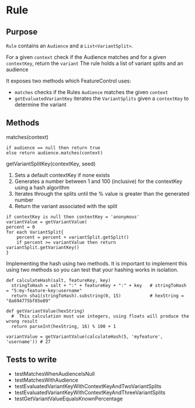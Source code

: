 # Rule
## Purpose
`Rule` contains an `Audience` and a `List<VariantSplit>`.

For a given `context` check if the Audience matches and for a given `contextKey`, return the `variant` 
The rule holds a list of variant splits and an audience

It exposes two methods which FeatureControl uses:
* `matches` checks if the Rules `Audience` matches the given `context`
* `getEvaluatedVariantKey` iterates the `VariantSplits` given a `contextKey` to determine the variant



## Methods
matches(context)
```
if audience == null then return true
else return audience.matches(context)
```

getVariantSplitKey(contextKey, seed)
1. Sets a default contextKey if none exists
2. Generates a number between 1 and 100 (inclusive) for the contextKey using a hash algorithm
3. Iterates through the splits until the % value is greater than the generated number
4. Return the variant associated with the split
```
if contextKey is null then contextKey = 'anonymous'
variantValue = getVariantValue(
percent = 0
for each VariantSplit{
    percent = percent + variantSplit.getSplit()
    if percent >= variantValue then return variantSplit.getVariantKey()
}
```
Implementing the hash using two methods. 
It is important to implement this using two methods so you can test that your hashing works in isolation.
```
def calculateHash(salt, featureKey, key)
  stringToHash = salt + ":" + featureKey + ":" + key   # stringToHash = "5:my-feature-key:username"
  return sha1(stringToHash).substring(0, 15)           # hexString = "8a694775bf85e89"

def getVariantValue(hexString)
  #  This calculation must use integers, using floats will produce the wrong result
  return parseInt(hexString, 16) % 100 + 1     
  
variantValue = getVariantValue(calculateHash(5, 'myfeature', 'username')) # 27
```

## Tests to write
* testMatchesWhenAudienceIsNull
* testMatchesWithAudience
* testEvaluatedVariantKeyWithContextKeyAndTwoVariantSplits
* testEvaluatedVariantKeyWithContextKeyAndThreeVariantSplits
* testGetVariantValueEqualsKnownPercentage
